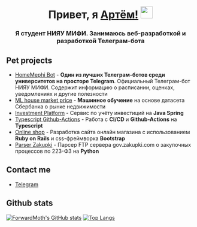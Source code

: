 <h1 align="center">Привет, я <a href="https://daniilshat.ru/" target="_blank">Артём!</a> 
<img src="https://github.com/blackcater/blackcater/raw/main/images/Hi.gif" height="32"/></h1>
<h3 align="center">Я студент НИЯУ МИФИ. Занимаюсь веб-разработкой и разработкой Телеграм-бота</h3>

## Pet projects

- [HomeMephi Bot](https://t.me/home_mephi_bot) - **Один из лучших Телеграм-ботов среди университетов на просторе Telegram**. Официальный Телеграм-бот НИЯУ МИФИ. Содержит информацию о расписании, оценках, уведомлениях и другие полезности
- [ML house market price](https://github.com/ForwardMoth/ML_estate_pricing) - **Машинное обучение** на основе датасета Сбербанка о рынке недвижимости
- [Investment Platform](https://github.com/ForwardMoth/investment-platform) - Сервис по учёту инвестиций на **Java Spring**
- [Typescript Github-Actions](https://github.com/ForwardMoth/Github-Actions) - Работа с **CI/CD** и **Github-Actions** на **Typescript** 
- [Online shop](https://github.com/ForwardMoth/online-shop) - Разработка сайта онлайн магазина с использованием **Ruby on Rails** и css-фреймворка **Bootstrap**  
- [Parser Zakupki](https://github.com/ForwardMoth/zakupki.gov) - Парсер FTP сервера gov.zakupki.com о закупочных процессов по 223-ФЗ на **Python**

## Contact me

- [Telegram](https://t.me/PositiveDevLead)

## Github stats

[![ForwardMoth's GitHub stats](https://github-readme-stats.vercel.app/api?username=ForwardMoth)](https://github.com/ForwardMoth/ForwardMoth) [![Top Langs](https://github-readme-stats.vercel.app/api/top-langs/?username=ForwardMoth&layout=compact)](https://github.com/ForwardMoth/ForwardMoth) 
<!-- [![ForwardMoth's LeetCode stats](https://leetcode-stats-six.vercel.app/api?username=ForwardMothMaster)](https://github.com/ForwardMoth/ForwardMoth)  -->

